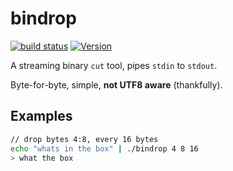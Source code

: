 # bindrop

[![build status](https://secure.travis-ci.org/dcousens/bindrop.png)](http://travis-ci.org/dcousens/bindrop)
[![Version](https://img.shields.io/npm/v/bindrop.svg)](https://www.npmjs.org/package/bindrop)

A streaming binary `cut` tool,  pipes `stdin` to `stdout`.

Byte-for-byte, simple, **not UTF8 aware** (thankfully).


## Examples

``` bash
// drop bytes 4:8, every 16 bytes
echo "whats in the box" | ./bindrop 4 8 16
> what the box
```
